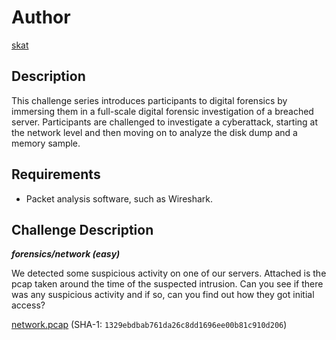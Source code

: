 # Author

[skat](https://shawnd.xyz/)

## Description

This challenge series introduces participants to digital forensics by immersing them in a full-scale digital forensic investigation of a breached server. Participants are challenged to investigate a cyberattack, starting at the network level and then moving on to analyze the disk dump and a memory sample.

## Requirements

- Packet analysis software, such as Wireshark.

## Challenge Description

***forensics/network (easy)***

We detected some suspicious activity on one of our servers. Attached is the pcap taken around the time of the suspected intrusion. Can you see if there was any suspicious activity and if so, can you find out how they got initial access?

[network.pcap](https://shawndxyz.sjc1.vultrobjects.com/ctf/2023.zensectf/network.pcap) (SHA-1: `1329ebdbab761da26c8dd1696ee00b81c910d206`)
